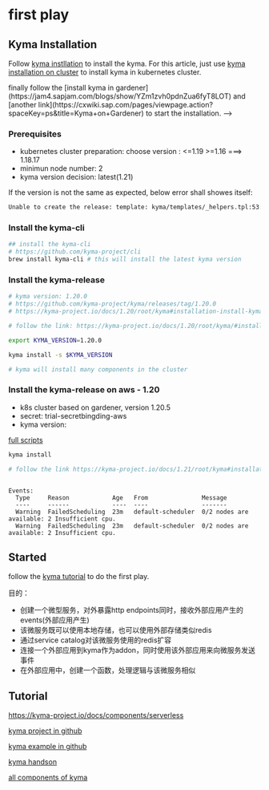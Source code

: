 # first play

## Kyma Installation

Follow [kyma instllation](https://kyma-project.io/docs/#installation-installation) to install the kyma. For this article, just use [kyma installation on cluster](https://kyma-project.io/docs/#installation-install-kyma-on-a-cluster) to install kyma in kubernetes cluster.

<!-->
finally follow the [install kyma in gardener](https://jam4.sapjam.com/blogs/show/YZm1zvh0pdnZua6fyT8LOT) and [another link](https://cxwiki.sap.com/pages/viewpage.action?spaceKey=ps&title=Kyma+on+Gardener) to start the installation. 
-->

### Prerequisites

- kubernetes cluster preparation: choose version : <=1.19 >=1.16 ===> 1.18.17
- minimun node number: 2
- kyma version decision: latest(1.21)

If the version is not the same as expected, below error shall showes itself:

```txt
Unable to create the release: template: kyma/templates/_helpers.tpl:53:4: executing "kyma.checkRequirements" at <fail (printf "Unsupported Kubernetes version used on the cluster. Found '%s' but expected a version within range '%s'." $shootInfo.data.kubernetesVersion .Values.initializer.requires.k8s.version)>: error calling fail: Unsupported Kubernetes version used on the cluster. Found '1.20.5' but expected a version within range '<=1.19 >=1.16'.
```

### Install the kyma-cli

```sh
## install the kyma-cli
# https://github.com/kyma-project/cli
brew install kyma-cli # this will install the latest kyma version
```

### Install the kyma-release

```sh
# kyma version: 1.20.0
# https://github.com/kyma-project/kyma/releases/tag/1.20.0
# https://kyma-project.io/docs/1.20/root/kyma#installation-install-kyma-on-a-cluster

# follow the link: https://kyma-project.io/docs/1.20/root/kyma/#installation-install-kyma-on-a-cluster-choose-the-release-to-install

export KYMA_VERSION=1.20.0

kyma install -s $KYMA_VERSION

# kyma will install many components in the cluster
```

### Install the kyma-release on aws - 1.20

- k8s cluster based on gardener, version 1.20.5
- secret: trial-secretbingding-aws
- kyma version: 

[full scripts](https://github.com/kyma-project/cli/blob/main/docs/gen-docs/kyma_provision_gardener_aws.md)

```sh
kyma install

# follow the link https://kyma-project.io/docs/1.21/root/kyma#installation-overview to see all the components

```

```error

Events:
  Type     Reason            Age   From               Message
  ----     ------            ----  ----               -------
  Warning  FailedScheduling  23m   default-scheduler  0/2 nodes are available: 2 Insufficient cpu.
  Warning  FailedScheduling  23m   default-scheduler  0/2 nodes are available: 2 Insufficient cpu.
```


## Started

follow the [kyma tutorial](https://kyma-project.io/docs/root/getting-started/) to do the first play.

目的：

- 创建一个微型服务，对外暴露http endpoints同时，接收外部应用产生的events(外部应用产生)
- 该微服务既可以使用本地存储，也可以使用外部存储类似redis
- 通过service catalog对该微服务使用的redis扩容
- 连接一个外部应用到kyma作为addon，同时使用该外部应用来向微服务发送事件
- 在外部应用中，创建一个函数，处理逻辑与该微服务相似



## Tutorial

https://kyma-project.io/docs/components/serverless

[kyma project in github](https://github.com/kyma-project)

[kyma example in github](https://github.com/kyma-project/examples)

[kyma handson](https://blogs.sap.com/2020/06/22/kyma-hands-on-part-1/)

[all components of kyma](https://kyma-project.io/docs/1.21/root/kyma#installation-overview )
